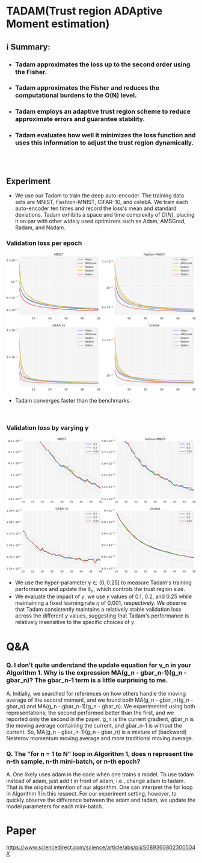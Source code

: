 # TADAM(Trust region ADAptive Moment estimation)


## ℹ️ Summary:

- ### Tadam approximates the loss up to the second order using the Fisher.

- ### Tadam approximates the Fisher and reduces the computational burdens to the O(N) level.

- ### Tadam employs an adaptive trust region scheme to reduce approximate errors and guarantee stability. 

- ### Tadam evaluates how well it minimizes the loss function and uses this information to adjust the trust region dynamically.

<br><br>

## Experiment
-  We use our Tadam to train the deep auto-encoder. The training data sets are MNIST, Fashion-MNIST, CIFAR-10, and celebA. We train each auto-encoder ten times and record the loss's mean and standard deviations. Tadam exhibits a space and time complexity of $O(N)$, placing it on par with other widely used optimizers such as Adam, AMSGrad, Radam, and Nadam.



### Validation loss per epoch

![L2 loss per epoch](/images/loss_mse_step.png)

- Tadam converges faster than the benchmarks.

<br>

### Validation loss by varying $\gamma$

![L2 loss per epoch](/images/loss_mse_gamma_up.png)

- We use the hyper-parameter $\gamma \in (0, 0.25]$ to measure Tadam's training performance and update the $\delta_n$, which controls the trust region size. 
- We evaluate the impact of $\gamma$, we use $\gamma$ values of $0.1$, $0.2$, and $0.25$ while maintaining a fixed learning rate $\eta$ of $0.001$, respectively. We observe that Tadam consistently maintains a relatively stable validation loss across the different $\gamma$ values, suggesting that Tadam's performance is relatively insensitive to the specific choices of $\gamma$.

# Q&A

### Q. I don't quite understand the update equation for v_n in your Algorithm 1. Why is the expression MA(g_n - gbar_n-1)(g_n - gbar_n)? The gbar_n-1 term is a little surprising to me.

A. Initially, we searched for references on how others handle the moving average of the second moment, and we found both MA(g_n - gbar_n)(g_n - gbar_n) and MA(g_n - gbar_n-1)(g_n - gbar_n). We experimented using both representations; the second performed better than the first, and we reported only the second in the paper. g_n is the current gradient, gbar_n is the moving average containing the current, and  gbar_n-1 is without the current. So, MA(g_n - gbar_n-1)(g_n - gbar_n) is a mixture of (backward) Nesterov momentum moving average and more traditional moving average.

### Q. The "for n = 1 to N" loop in Algorithm 1, does n represent the n-th sample, n-th mini-batch, or n-th epoch? 

A. One likely uses adam in the code when one trains a model. To use tadam instead of adam, just add t in front of adam, i.e., change adam to tadam. That is the original intention of our algorithm. One can interpret the for loop in Algorithm 1 in this respect. For our experiment setting, however, to quickly observe the difference between the adam and tadam, we update the model parameters for each mini-batch.

# Paper
https://www.sciencedirect.com/science/article/abs/pii/S089360802300504X
